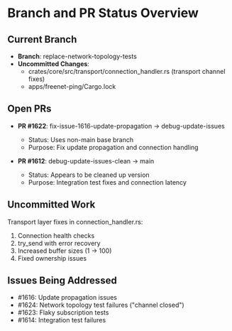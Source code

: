 # Branch and PR Status Overview

## Current Branch
- **Branch**: replace-network-topology-tests
- **Uncommitted Changes**: 
  - crates/core/src/transport/connection_handler.rs (transport channel fixes)
  - apps/freenet-ping/Cargo.lock

## Open PRs
- **PR #1622**: fix-issue-1616-update-propagation → debug-update-issues
  - Status: Uses non-main base branch
  - Purpose: Fix update propagation and connection handling
  
- **PR #1612**: debug-update-issues-clean → main
  - Status: Appears to be cleaned up version
  - Purpose: Integration test fixes and connection latency

## Uncommitted Work
Transport layer fixes in connection_handler.rs:
1. Connection health checks
2. try_send with error recovery
3. Increased buffer sizes (1 → 100)
4. Fixed ownership issues

## Issues Being Addressed
- #1616: Update propagation issues
- #1624: Network topology test failures ("channel closed")
- #1623: Flaky subscription tests
- #1614: Integration test failures